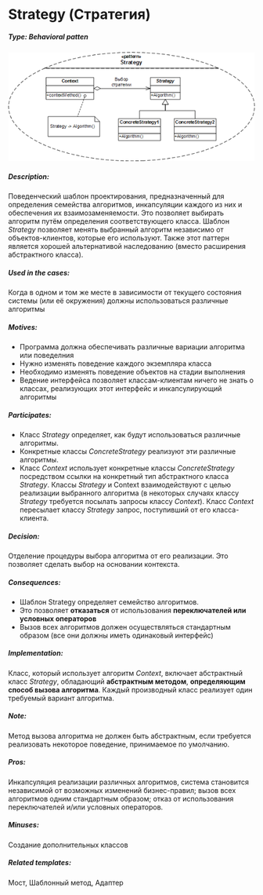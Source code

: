 # Strategy (Стратегия)
##### Type: Behavioral patten

![Strategy pattern](../../assets/images/Strategy_pattern.png)

##### Description:  
 Поведенческий шаблон проектирования, предназначенный для определения семейства алгоритмов, инкапсуляции каждого из них и обеспечения их взаимозаменяемости. Это позволяет выбирать алгоритм путём определения соответствующего класса. Шаблон *Strategy* позволяет менять выбранный алгоритм независимо от объектов-клиентов, которые его используют. Также этот паттерн является хорошей альтернативой наследованию (вместо расширения абстрактного класса).
 
##### Used in the cases:  
Когда в одном и том же месте в зависимости от текущего состояния системы (или её окружения) должны использоваться различные алгоритмы
             
##### Motives:  
  - Программа должна обеспечивать различные вариации алгоритма или поведелния
  - Нужно изменять поведение каждого экземпляра класса
  - Необходимо изменять поведение объектов на стадии выполнения
  - Ведение интерфейса позволяет классам-клиентам ничего не знать о классах, реализующих этот интерфейс и инкапсулирующий алгоритмы
  
##### Participates:  
  - Класс *Strategy* определяет, как будут использоваться различные алгоритмы.
  - Конкретные классы *ConcreteStrategy* реализуют эти различные алгоритмы.
  - Класс *Context* использует конкретные классы *ConcreteStrategy* посредством ссылки на конкретный тип абстрактного класса *Strategy*. Классы *Strategy* и Context взаимодействуют с целью реализации выбранного алгоритма (в некоторых случаях классу *Strategy* требуется посылать запросы классу *Context*). Класс *Context* пересылает классу *Strategy* запрос, поступивший от его класса-клиента.
  
##### Decision:  
Отделение процедуры выбора алгоритма от его реализации. Это позволяет сделать выбор на основании контекста.  

##### Consequences:  
   - Шаблон Strategy определяет семейство алгоритмов.
   - Это позволяет **отказаться** от использования **переключателей или условных операторов**
   - Вызов всех алгоритмов должен осуществляться стандартным образом (все они должны иметь одинаковый интерфейс)
   
##### Implementation:  
Класс, который использует алгоритм *Context*, включает абстрактный класс *Strategy*, обладающий **абстрактным методом**, **определяющим способ вызова алгоритма**. Каждый производный класс реализует один требуемый вариант алгоритма.

##### Note:  
Метод вызова алгоритма не должен быть абстрактным, если требуется реализовать некоторое поведение, принимаемое по умолчанию.

##### Pros:  
Инкапсуляция реализации различных алгоритмов, система становится независимой от возможных изменений бизнес-правил;
вызов всех алгоритмов одним стандартным образом;
отказ от использования переключателей и/или условных операторов.

##### Minuses:  
Создание дополнительных классов

##### Related templates:  
Мост, Шаблонный метод, Адаптер
